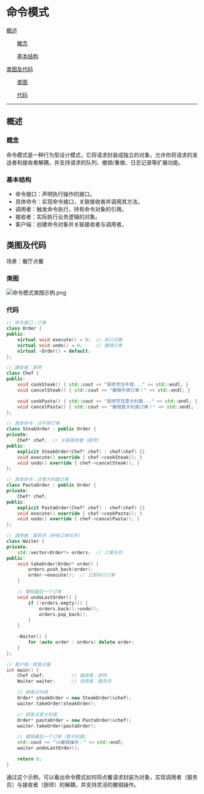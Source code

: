 ﻿# 命令模式

[概述](#概述)

&emsp;&emsp;[概念](#概念)

&emsp;&emsp;[基本结构](#基本结构)

[类图及代码](#类图及代码)

&emsp;&emsp;[类图](#类图)

&emsp;&emsp;[代码](#代码)

---

## 概述

### 概念

命令模式是一种行为型设计模式，它将请求封装成独立的对象，允许你将请求的发送者和接收者解耦，并支持请求的队列、撤销/重做、日志记录等扩展功能。

### 基本结构

- 命令接口：声明执行操作的接口。
- 具体命令：实现命令接口，关联接收者并调用其方法。
- 调用者：触发命令执行，持有命令对象的引用。
- 接收者：实际执行业务逻辑的对象。
- 客户端：创建命令对象并关联接收者与调用者。

## 类图及代码

场景：餐厅点餐

### 类图

![命令模式类图示例.png](../../res/4-titlt/命令模式类图示例.png)

### 代码

```C++
// 命令接口：订单
class Order {
public:
    virtual void execute() = 0;  // 执行点餐
    virtual void undo() = 0;     // 撤销订单
    virtual ~Order() = default;
};

// 接收者：厨师
class Chef {
public:
    void cookSteak() { std::cout << "厨师烹饪牛排..." << std::endl; }
    void cancelSteak() { std::cout << "撤销牛排订单！" << std::endl; }

    void cookPasta() { std::cout << "厨师烹饪意大利面..." << std::endl; }
    void cancelPasta() { std::cout << "撤销意大利面订单！" << std::endl; }
};

// 具体命令：点牛排订单
class SteakOrder : public Order {
private:
    Chef* chef;  // 关联接收者（厨师）
public:
    explicit SteakOrder(Chef* chef) : chef(chef) {}
    void execute() override { chef->cookSteak(); }
    void undo() override { chef->cancelSteak(); }
};

// 具体命令：点意大利面订单
class PastaOrder : public Order {
private:
    Chef* chef;
public:
    explicit PastaOrder(Chef* chef) : chef(chef) {}
    void execute() override { chef->cookPasta(); }
    void undo() override { chef->cancelPasta(); }
};

// 调用者：服务员（持有订单队列）
class Waiter {
private:
    std::vector<Order*> orders;  // 订单队列
public:
    void takeOrder(Order* order) {
        orders.push_back(order);
        order->execute();  // 立即执行订单
    }

    // 撤销最后一个订单
    void undoLastOrder() {
        if (!orders.empty()) {
            orders.back()->undo();
            orders.pop_back();
        }
    }

    ~Waiter() {
        for (auto order : orders) delete order;
    }
};

// 客户端：顾客点餐
int main() {
    Chef chef;          // 接收者：厨师
    Waiter waiter;      // 调用者：服务员

    // 顾客点牛排
    Order* steakOrder = new SteakOrder(&chef);
    waiter.takeOrder(steakOrder);

    // 顾客点意大利面
    Order* pastaOrder = new PastaOrder(&chef);
    waiter.takeOrder(pastaOrder);

    // 撤销最后一个订单（意大利面）
    std::cout << "\n撤销操作：" << std::endl;
    waiter.undoLastOrder();

    return 0;
}
```

通过这个示例，可以看出命令模式如何将点餐请求封装为对象，实现调用者（服务员）与接收者（厨师）的解耦，并支持灵活的撤销操作。
